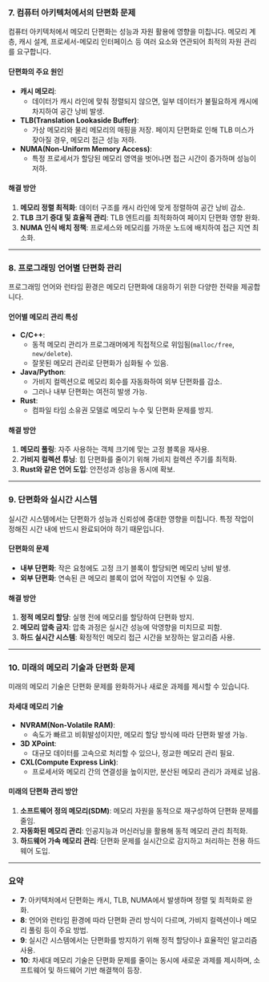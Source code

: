 ### 7. **컴퓨터 아키텍처에서의 단편화 문제**

컴퓨터 아키텍처에서 메모리 단편화는 성능과 자원 활용에 영향을 미칩니다. 메모리 계층, 캐시 설계, 프로세서-메모리 인터페이스 등 여러 요소와 연관되어 최적의 자원 관리를 요구합니다.

#### 단편화의 주요 원인

- **캐시 메모리**:
    - 데이터가 캐시 라인에 맞춰 정렬되지 않으면, 일부 데이터가 불필요하게 캐시에 차지하여 공간 낭비 발생.
- **TLB(Translation Lookaside Buffer)**:
    - 가상 메모리와 물리 메모리의 매핑을 저장. 페이지 단편화로 인해 TLB 미스가 잦아질 경우, 메모리 접근 성능 저하.
- **NUMA(Non-Uniform Memory Access)**:
    - 특정 프로세서가 할당된 메모리 영역을 벗어나면 접근 시간이 증가하며 성능이 저하.

#### 해결 방안

1. **메모리 정렬 최적화**: 데이터 구조를 캐시 라인에 맞게 정렬하여 공간 낭비 감소.
2. **TLB 크기 증대 및 효율적 관리**: TLB 엔트리를 최적화하여 페이지 단편화 영향 완화.
3. **NUMA 인식 배치 정책**: 프로세스와 메모리를 가까운 노드에 배치하여 접근 지연 최소화.

---

### 8. **프로그래밍 언어별 단편화 관리**

프로그래밍 언어와 런타임 환경은 메모리 단편화에 대응하기 위한 다양한 전략을 제공합니다.

#### 언어별 메모리 관리 특성

- **C/C++**:
    - 동적 메모리 관리가 프로그래머에게 직접적으로 위임됨(`malloc/free`, `new/delete`).
    - 잘못된 메모리 관리로 단편화가 심화될 수 있음.
- **Java/Python**:
    - 가비지 컬렉션으로 메모리 회수를 자동화하여 외부 단편화를 감소.
    - 그러나 내부 단편화는 여전히 발생 가능.
- **Rust**:
    - 컴파일 타임 소유권 모델로 메모리 누수 및 단편화 문제를 방지.

#### 해결 방안

1. **메모리 풀링**: 자주 사용하는 객체 크기에 맞는 고정 블록을 재사용.
2. **가비지 컬렉션 튜닝**: 힙 단편화를 줄이기 위해 가비지 컬렉션 주기를 최적화.
3. **Rust와 같은 언어 도입**: 안전성과 성능을 동시에 확보.

---

### 9. **단편화와 실시간 시스템**

실시간 시스템에서는 단편화가 성능과 신뢰성에 중대한 영향을 미칩니다. 특정 작업이 정해진 시간 내에 반드시 완료되어야 하기 때문입니다.

#### 단편화의 문제

- **내부 단편화**: 작은 요청에도 고정 크기 블록이 할당되면 메모리 낭비 발생.
- **외부 단편화**: 연속된 큰 메모리 블록이 없어 작업이 지연될 수 있음.

#### 해결 방안

1. **정적 메모리 할당**: 실행 전에 메모리를 할당하여 단편화 방지.
2. **메모리 압축 금지**: 압축 과정은 실시간 성능에 악영향을 미치므로 피함.
3. **하드 실시간 시스템**: 확정적인 메모리 접근 시간을 보장하는 알고리즘 사용.

---

### 10. **미래의 메모리 기술과 단편화 문제**

미래의 메모리 기술은 단편화 문제를 완화하거나 새로운 과제를 제시할 수 있습니다.

#### 차세대 메모리 기술

- **NVRAM(Non-Volatile RAM)**:
    - 속도가 빠르고 비휘발성이지만, 메모리 할당 방식에 따라 단편화 발생 가능.
- **3D XPoint**:
    - 대규모 데이터를 고속으로 처리할 수 있으나, 정교한 메모리 관리 필요.
- **CXL(Compute Express Link)**:
    - 프로세서와 메모리 간의 연결성을 높이지만, 분산된 메모리 관리가 과제로 남음.

#### 미래의 단편화 관리 방안

1. **소프트웨어 정의 메모리(SDM)**: 메모리 자원을 동적으로 재구성하여 단편화 문제를 줄임.
2. **자동화된 메모리 관리**: 인공지능과 머신러닝을 활용해 동적 메모리 관리 최적화.
3. **하드웨어 가속 메모리 관리**: 단편화 문제를 실시간으로 감지하고 처리하는 전용 하드웨어 도입.

---

### 요약

- **7**: 아키텍처에서 단편화는 캐시, TLB, NUMA에서 발생하며 정렬 및 최적화로 완화.
- **8**: 언어와 런타임 환경에 따라 단편화 관리 방식이 다르며, 가비지 컬렉션이나 메모리 풀링 등이 주요 방법.
- **9**: 실시간 시스템에서는 단편화를 방지하기 위해 정적 할당이나 효율적인 알고리즘 사용.
- **10**: 차세대 메모리 기술은 단편화 문제를 줄이는 동시에 새로운 과제를 제시하며, 소프트웨어 및 하드웨어 기반 해결책이 등장.